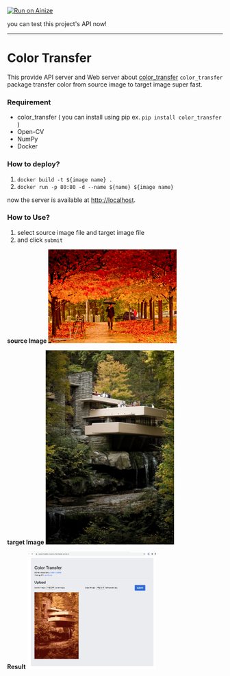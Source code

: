 [![Run on Ainize](https://ainize.ai/static/images/run_on_ainize_button.svg)](https://ainize.web.app/redirect?git_repo=github.com/woomurf/ainize-color-transfer.git)

you can test this project's API now!

---

# Color Transfer

This provide API server and Web server about [color_transfer](https://github.com/jrosebr1/color_transfer)
`color_transfer` package transfer color from source image to target image super fast.


### Requirement
* color_transfer ( you can install using pip ex. `pip install color_transfer` )
* Open-CV
* NumPy 
* Docker

### How to deploy?
1. `docker build -t ${image name} . `
2. `docker run -p 80:80 -d --name ${name} ${image name}`

now the server is available at [http://localhost](http://localhost).


### How to Use?
1. select source image file and target image file 
2. and click `submit`

**source Image**
<img width="300" src="./images/autumn.jpg"> 

**target Image**
<img width="300" src="./images/fallingwater.jpg">

**Result**
<img width="300" src="./images/result.jpg">